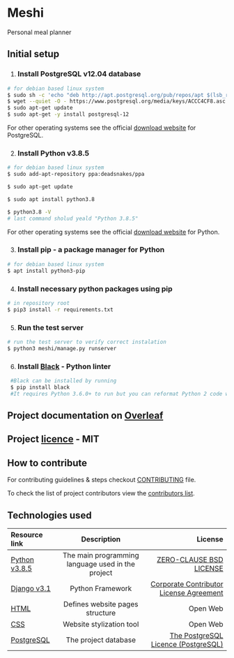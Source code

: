 # Meshi

Personal meal planner

## Initial setup

1. ### Install **PostgreSQL v12.04** database

```sh
# for debian based linux system
$ sudo sh -c 'echo "deb http://apt.postgresql.org/pub/repos/apt $(lsb_release -cs)-pgdg main" > /etc/apt/sources.list.d/pgdg.list'
$ wget --quiet -O - https://www.postgresql.org/media/keys/ACCC4CF8.asc | sudo apt-key add -
$ sudo apt-get update
$ sudo apt-get -y install postgresql-12
```
For other operating systems see the official [download website](https://www.postgresql.org/download/) for PostgreSQL.

2. ### Install Python v3.8.5 
```sh
# for debian based linux system
$ sudo add-apt-repository ppa:deadsnakes/ppa

$ sudo apt-get update

$ sudo apt install python3.8 

$ python3.8 -V
# last command sholud yeald "Python 3.8.5"
```

For other operating systems see the official [download website](https://www.python.org/downloads/release/python-385/) for Python.

3. ### Install **pip** - a package manager for Python

```sh
# for debian based linux system
$ apt install python3-pip
```

4. ### Install necessary python packages using pip

```sh
# in repository root
$ pip3 install -r requirements.txt
```

5. ### Run the test server

```sh
# run the test server to verify correct instalation
$ python3 meshi/manage.py runserver
```

 6. ### Install [Black](https://github.com/psf/black) - Python linter
 ```sh
  #Black can be installed by running  
  $ pip install black   
  #It requires Python 3.6.0+ to run but you can reformat Python 2 code with it, too.
 ```
 
## Project documentation on [Overleaf](https://www.overleaf.com/project/5f952cfe700e1900017792fb)

## Project [licence](meshi/LICENSE) - MIT

## How to contribute

For contributing guidelines & steps checkout [CONTRIBUTING](meshi/CONTRIBUTING.md) file.

To check the list of project contributors view the [contributors list](Contributors.csv).

## Technologies used

| Resource link      | Description | License |
| :------------- | :----------: | -----------: |
|  [Python v3.8.5](https://www.python.org/) | The main programming language used in the project | [ZERO-CLAUSE BSD LICENSE](https://docs.python.org/3/license.html#zero-clause-bsd-license-for-code-in-the-python-release-documentation) |
|    [Django v3.1](https://www.djangoproject.com/) | Python Framework | [Corporate Contributor License Agreement](https://media.djangoproject.com/foundation/ccla.pdf) |   
|    [HTML](https://html.spec.whatwg.org/) | Defines website pages structure | Open Web |
|    [CSS](https://www.w3.org/Style/CSS/Overview.en.html) | Website stylization tool | Open Web |
|   [PostgreSQL](https://www.postgresql.org/) | The project database | [The PostgreSQL Licence (PostgreSQL)](https://opensource.org/licenses/postgresql) |
